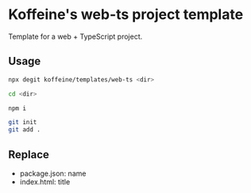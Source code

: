 # Koffeine's web-ts project template

Template for a web + TypeScript project.

## Usage

```sh
npx degit koffeine/templates/web-ts <dir>

cd <dir>

npm i

git init
git add .
```

## Replace

- package.json: name
- index.html: title
